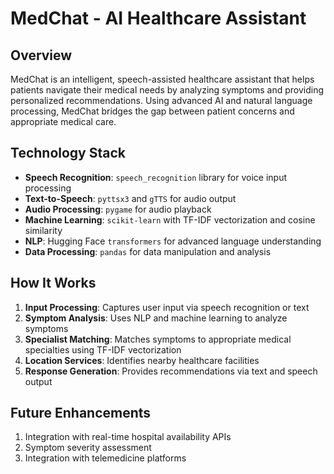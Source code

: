 # MedChat - AI Healthcare Assistant

## Overview
MedChat is an intelligent, speech-assisted healthcare assistant that helps patients navigate their medical needs by analyzing symptoms and providing personalized recommendations. Using advanced AI and natural language processing, MedChat bridges the gap between patient concerns and appropriate medical care.

## Technology Stack
- **Speech Recognition**: `speech_recognition` library for voice input processing
- **Text-to-Speech**: `pyttsx3` and `gTTS` for audio output
- **Audio Processing**: `pygame` for audio playback
- **Machine Learning**: `scikit-learn` with TF-IDF vectorization and cosine similarity
- **NLP**: Hugging Face `transformers` for advanced language understanding
- **Data Processing**: `pandas` for data manipulation and analysis

## How It Works

1. **Input Processing**: Captures user input via speech recognition or text
2. **Symptom Analysis**: Uses NLP and machine learning to analyze symptoms
3. **Specialist Matching**: Matches symptoms to appropriate medical specialties using TF-IDF vectorization
4. **Location Services**: Identifies nearby healthcare facilities
5. **Response Generation**: Provides recommendations via text and speech output

## Future Enhancements

1. Integration with real-time hospital availability APIs
2. Symptom severity assessment
3. Integration with telemedicine platforms

